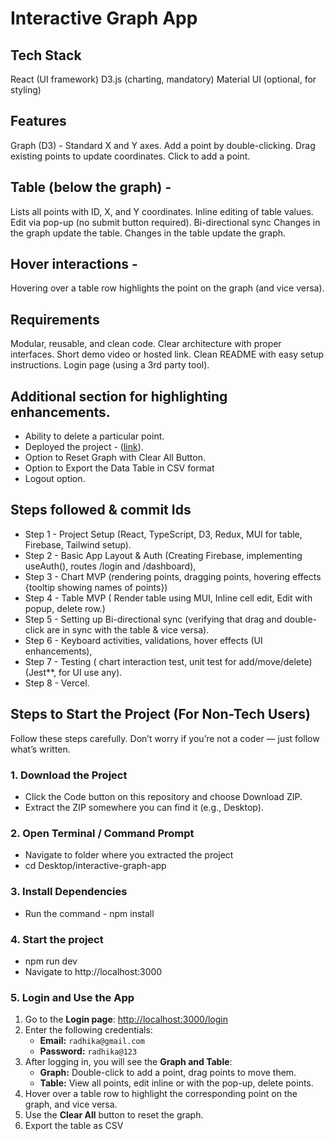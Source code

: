 # Interactive Graph App
## Tech Stack
React (UI framework) D3.js (charting, mandatory) Material UI (optional, for styling)

## Features
Graph (D3) - Standard X and Y axes. Add a point by double-clicking. Drag existing points to update coordinates. Click to add a point.

## Table (below the graph) - 
Lists all points with ID, X, and Y coordinates. Inline editing of table values. Edit via pop-up (no submit button required). Bi-directional sync Changes in the graph update the table. Changes in the table update the graph.

## Hover interactions - 
Hovering over a table row highlights the point on the graph (and vice versa).

## Requirements
Modular, reusable, and clean code. Clear architecture with proper interfaces. Short demo video or hosted link. Clean README with easy setup instructions. Login page (using a 3rd party tool).

## Additional section for highlighting enhancements.
- Ability to delete a particular point.
- Deployed the project - ([link](https://liquidity-lock-assignment.vercel.app/login)).
- Option to Reset Graph with Clear All Button.
- Option to Export the Data Table in CSV format
- Logout option. 


## Steps followed & commit Ids
- Step 1 - Project Setup (React, TypeScript, D3, Redux, MUI for table, Firebase, Tailwind setup).
- Step 2 - Basic App Layout & Auth (Creating Firebase, implementing useAuth(), routes /login and /dashboard),
- Step 3 - Chart MVP (rendering points, dragging points, hovering effects {tooltip showing names of points})
- Step 4 - Table MVP ( Render table using MUI, Inline cell edit, Edit with popup, delete row.)
- Step 5 - Setting up Bi-directional sync (verifying that drag and double-click are in sync with the table & vice versa).
- Step 6 - Keyboard activities, validations, hover effects (UI enhancements),
- Step 7 - Testing ( chart interaction test, unit test for add/move/delete) (Jest**, for UI use any).
- Step 8 - Vercel.

## Steps to Start the Project (For Non-Tech Users)

Follow these steps carefully. Don’t worry if you’re not a coder — just follow what’s written.

### 1. Download the Project
- Click the Code button on this repository and choose Download ZIP.
- Extract the ZIP somewhere you can find it (e.g., Desktop).

### 2. Open Terminal / Command Prompt
- Navigate to folder where you extracted the project 
- cd Desktop/interactive-graph-app

### 3. Install Dependencies 
- Run the command - npm install

### 4. Start the project 
- npm run dev
- Navigate to http://localhost:3000

### 5. Login and Use the App

1. Go to the **Login page**: [http://localhost:3000/login](http://localhost:3000/login)  
2. Enter the following credentials:  
   - **Email:** `radhika@gmail.com`  
   - **Password:** `radhika@123`  
3. After logging in, you will see the **Graph and Table**:  
   - **Graph:** Double-click to add a point, drag points to move them.  
   - **Table:** View all points, edit inline or with the pop-up, delete points.  
4. Hover over a table row to highlight the corresponding point on the graph, and vice versa.  
5. Use the **Clear All** button to reset the graph.  
6. Export the table as CSV



